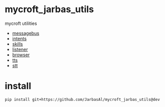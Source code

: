 # mycroft_jarbas_utils

mycroft utilities

* [messagebus](https://github.com/JarbasAl/mycroft_jarbas_utils/tree/dev/mycroft_jarbas_utils/messagebus)
* [intents](https://github.com/JarbasAl/mycroft_jarbas_utils/tree/dev/mycroft_jarbas_utils/intent)
* [skills](https://github.com/JarbasAl/mycroft_jarbas_utils/tree/dev/mycroft_jarbas_utils/skills)
* [listener](https://github.com/JarbasAl/mycroft_jarbas_utils/tree/dev/mycroft_jarbas_utils/listener)
* [browser](https://github.com/JarbasAl/mycroft_jarbas_utils/tree/dev/mycroft_jarbas_utils/browser)
* [tts](https://github.com/JarbasAl/mycroft_jarbas_utils/tree/dev/mycroft_jarbas_utils/tts)
* [stt](https://github.com/JarbasAl/mycroft_jarbas_utils/tree/dev/mycroft_jarbas_utils/stt)

# install

    pip install git+https://github.com/JarbasAl/mycroft_jarbas_utils@dev


